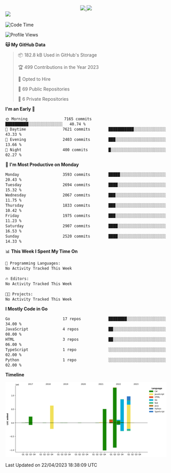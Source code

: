 <div align="center">
  <a href="https://github.com/arielsrv">
    <img height="180em" src="https://github-readme-stats.vercel.app/api?username=arielsrv&show_icons=true&theme=radical&include_all_commits=true&count_private=true"/>
    <img height="180em" src="https://github-readme-stats.vercel.app/api/top-langs/?username=arielsrv&layout=compact&langs_count=10&theme=radical"/>
 </a>
</div>

<div>
  <a href="https://www.linkedin.com/in/arielpineiro/" target="_blank">
    <img src="https://img.shields.io/badge/-LinkedIn-%230077B5?style=for-the-badge&logo=linkedin&logoColor=white" target="_blank">
  </a>
</div>

<!--START_SECTION:waka-->
![Code Time](http://img.shields.io/badge/Code%20Time-0%20secs-blue)

![Profile Views](http://img.shields.io/badge/Profile%20Views-0-blue)

**🐱 My GitHub Data** 

> 📦 182.8 kB Used in GitHub's Storage 
 > 
> 🏆 499 Contributions in the Year 2023
 > 
> 💼 Opted to Hire
 > 
> 📜 69 Public Repositories 
 > 
> 🔑 6 Private Repositories 
 > 
**I'm an Early 🐤** 

```text
🌞 Morning                7165 commits        ██████████░░░░░░░░░░░░░░░   40.74 % 
🌆 Daytime                7621 commits        ███████████░░░░░░░░░░░░░░   43.33 % 
🌃 Evening                2403 commits        ███░░░░░░░░░░░░░░░░░░░░░░   13.66 % 
🌙 Night                  400 commits         █░░░░░░░░░░░░░░░░░░░░░░░░   02.27 % 
```
📅 **I'm Most Productive on Monday** 

```text
Monday                   3593 commits        █████░░░░░░░░░░░░░░░░░░░░   20.43 % 
Tuesday                  2694 commits        ████░░░░░░░░░░░░░░░░░░░░░   15.32 % 
Wednesday                2067 commits        ███░░░░░░░░░░░░░░░░░░░░░░   11.75 % 
Thursday                 1833 commits        ███░░░░░░░░░░░░░░░░░░░░░░   10.42 % 
Friday                   1975 commits        ███░░░░░░░░░░░░░░░░░░░░░░   11.23 % 
Saturday                 2907 commits        ████░░░░░░░░░░░░░░░░░░░░░   16.53 % 
Sunday                   2520 commits        ████░░░░░░░░░░░░░░░░░░░░░   14.33 % 
```


📊 **This Week I Spent My Time On** 

```text
💬 Programming Languages: 
No Activity Tracked This Week

🔥 Editors: 
No Activity Tracked This Week

🐱‍💻 Projects: 
No Activity Tracked This Week
```

**I Mostly Code in Go** 

```text
Go                       17 repos            ████████░░░░░░░░░░░░░░░░░   34.00 % 
JavaScript               4 repos             ██░░░░░░░░░░░░░░░░░░░░░░░   08.00 % 
HTML                     3 repos             ██░░░░░░░░░░░░░░░░░░░░░░░   06.00 % 
TypeScript               1 repo              ░░░░░░░░░░░░░░░░░░░░░░░░░   02.00 % 
Python                   1 repo              ░░░░░░░░░░░░░░░░░░░░░░░░░   02.00 % 
```



**Timeline**

![Lines of Code chart](https://raw.githubusercontent.com/arielsrv/arielsrv/main/assets/bar_graph.png)


 Last Updated on 22/04/2023 18:38:09 UTC
<!--END_SECTION:waka-->
